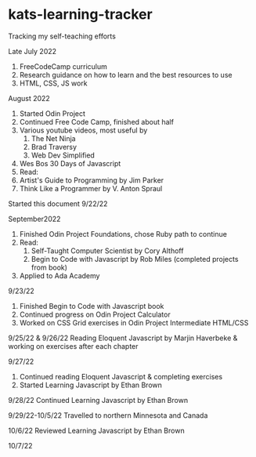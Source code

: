 # kats-learning-tracker
Tracking my self-teaching efforts

Late July 2022
1.  FreeCodeCamp curriculum
2.  Research guidance on how to learn and the best resources to use
3.  HTML, CSS, JS work
  
August 2022
1.  Started Odin Project
2.  Continued Free Code Camp, finished about half
3.  Various youtube videos, most useful by
    1.  The Net Ninja
    2.  Brad Traversy
    3.  Web Dev Simplified
4.  Wes Bos 30 Days of Javascript
5.  Read:
  1.  Artist's Guide to Programming by Jim Parker
  2.  Think Like a Programmer by V. Anton Spraul
 
Started this document 9/22/22

 September2022
 1. Finished Odin Project Foundations, chose Ruby path to continue
 2. Read:
    1.  Self-Taught Computer Scientist by Cory Althoff
    2.  Begin to Code with Javascript by Rob Miles (completed projects from book)
 3. Applied to Ada Academy
 
 9/23/22
 1. Finished Begin to Code with Javascript book
 2. Continued progress on Odin Project Calculator
 3. Worked on CSS Grid exercises in Odin Project Intermediate HTML/CSS

9/25/22 & 9/26/22
Reading Eloquent Javascript by Marjin Haverbeke & working on exercises after each chapter

9/27/22
1.  Continued reading Eloquent Javascript & completing exercises
2.  Started Learning Javascript by Ethan Brown

9/28/22
Continued Learning Javascript by Ethan Brown

9/29/22-10/5/22
Travelled to northern Minnesota and Canada

10/6/22
Reviewed Learning Javascript by Ethan Brown

10/7/22
